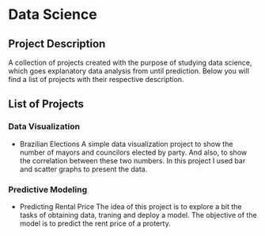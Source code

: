 # Data Science

## Project Description
A collection of projects created with the purpose of studying data
science, which goes explanatory data analysis from until prediction. Below
you will find a list of projects with their respective description.

## List of Projects

### Data Visualization
* Brazilian Elections
A simple data visualization project to show the number of mayors and
councilors elected by party. And also, to show the correlation between
these two numbers. In this project I used bar and scatter graphs to
present the data.

### Predictive Modeling
* Predicting Rental Price
The idea of this project is to explore a bit the tasks of obtaining data,
traning and deploy a model. The objective of the model is to predict the
rent price of a proterty.